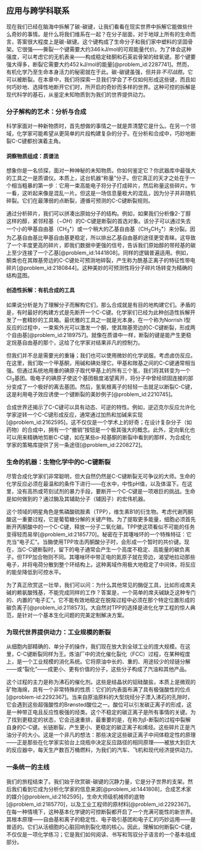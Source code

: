 ## 应用与跨学科联系

现在我们已经在脑海中拆解了碳-碳键，让我们看看在现实世界中拆解它能做些什么奇妙的事情。是什么将我们维系在一起？在分子层面，对于地球上所有的生命而言，答案很大程度上是碳-碳键。这个键构成了生命分子和我们家中塑料的坚固骨架。它很强——撕裂一个键需要大约$346 \, \text{kJ/mol}$的可观能量代价。为了体会这种强度，可以考虑它的无机表亲——构成稳定硅酮和石英岩骨架的硅氧键。那个键要强大得多，断裂它需要大约$452 \, \text{kJ/mol}$的能量[@problem_id:2287741]。然而，有机化学乃至生命本身活力的秘密就在于此。碳-碳键虽强，但并非*不可战胜*。它可以被断裂。在本章中，我们将探索一旦我们学会了不仅如何形成这些键，而且如何巧妙地、选择性地断开它们时，所开启的奇妙而多样的世界。这种可控的拆解是现代科学的基石，从鉴定未知物质到为我们的世界提供动力。

### 分子解构的艺术：分析与合成

科学家面对一种新物质时，首先想做的事情之一就是弄清楚它是什么。在另一个领域，化学家可能希望从更简单的片段构建复杂的分子。在分析和合成中，巧妙地断裂C-C键都扮演着主角。

#### 洞察物质组成：质谱法

想象你是一名侦探，面对一种神秘的未知物质。你如何鉴定它？你武器库中最强大的工具之一是质谱仪。本质上，这台机器“称量”分子。但它真正的天才之处在于一个相当粗暴的第一步：它用一束高能电子将分子打成碎片，然后称量这些碎片。乍一看，这听起来像是混乱一片。但这是一场信息量极大的混乱，因为分子并非随机碎裂。它们在最薄弱的点断裂，遵循可预测的C-C键断裂规则。

通过分析碎片，我们可以拼凑出原始分子的结构。例如，如果我们分析像2-丁醇这样的醇，紧邻羟基（$-OH$）的C-C键是断裂的首选对象。该分子可以通过失去一个小的甲基自由基（$\text{CH}_3^\bullet$）或一个稍大的乙基自由基（$\text{CH}_3\text{CH}_2^\bullet$）来分裂。因为乙基自由基比甲基自由基更稳定，所以排出乙基自由基的途径更受青睐。这导致了一个丰度更高的碎片，即我们数据中更强的信号，告诉我们原始醇的带羟基的碳上至少连接了一个乙基[@problem_id:1441808]。同样的逻辑普遍适用。例如，酮类也在其羰基旁边的C-C键处可预测地碎裂，产生称为酰基正离子的特征性带电碎片[@problem_id:2180844]。这种美妙的可预测性将分子碎片场转变为精确的结构蓝图。

#### 创造性拆解：有机合成的工具

如果说分析是为了理解分子而解构它们，那么合成就是有目的地构建它们。矛盾的是，有时最好的构建方式是先断开一个C-C键。化学家们已经为此种创造性拆解开发了一套精妙的工具箱。最优雅的工具之一就是光本身。在一个称为Norrish I型反应的过程中，一束紫外光可以激发一个酮，使其羰基旁边的C-C键断裂，形成两个自由基[@problem_id:2189757]。就像在质谱中一样，断裂的键是能产生更稳定烷基自由基的那个，这给了化学家对结果非凡的控制力。

但我们并不总是需要光的重锤；我们也可以使用微妙的化学说服。考虑卤仿反应。在这里，我们取一个甲基酮，用碱和碘处理它。甲基和羰基之间的C-C键通常相当强。但通过系统地用重的碘原子取代甲基上的所有三个氢，我们将其转变为一个$\text{CI}_3$基团。吸电子的碘原子使这个基团极度渴望离开，将分子中曾经顽固连接的部分变成了一个极好的离去基团。然后，氢氧根离子的轻轻一击就足以断裂C-C键，这是利用电子效应诱使一个键断裂的美妙例子[@problem_id:2210745]。

合成世界还揭示了C-C键可以具有动态、可逆的特性。例如，逆迈克尔反应允许化学家逆转一个C-C键形成反应，通常通过加热和加碱来实现[@problem_id:2162595]。这不仅仅是一个学术上的好奇；在设计复杂分子（如药物）的合成中，拥有一个“撤销”按钮是一个极其强大的概念。此外，定向氧化也可以用来精确地剪断C-C键，如在某些$\alpha$-羟基酮的断裂中看到的那样，为合成化学家的策略库提供了另一条途径[@problem_id:2208272]。

### 生命的机器：生物化学中的C-C键断裂

尽管合成化学家们非常聪明，但大自然仍然是C-C键断裂无可争议的大师。生命的化学反应必须在最温和的条件下进行——在水中，中性pH值，以及体温下。在这里，没有高热或苛刻试剂的暴力手段，要断开一个C-C键是一项艰巨的挑战。生命是如何做到的？通过酶及其辅助分子（辅因子）的宏伟机器。

这个领域的明星角色是焦磷酸硫胺素（TPP），维生素B1的衍生物。考虑代谢丙酮酸这一重要过程，它是葡萄糖分解的关键产物。为了提取更多能量，细胞必须首先断开丙酮酸中的一个C-C键，释放一分子二氧化碳。TPP使这项看似不可能的任务变得轻而易举[@problem_id:2185770]。秘密在于其噻唑环的一个特殊特征：它充当“电子汇”。当酶使用TPP攻击丙酮酸分子时，会形成一个暂时的共价键。现在，当C-C键断裂时，留下的电子通常会产生一个高度不稳定、高能量的碳负离子。但TPP加合物则不同。其噻唑环中带正电的氮原子就在旁边，渴望地拉动那些电子，并将电荷分散到整个环结构上。这种离域作用极大地稳定了中间体，将反应的能垒降低到可控水平。

为了真正欣赏这一壮举，我们可以问：为什么其他常见的酶促工具，比如形成席夫碱的赖氨酸残基，不能完成同样的工作？答案是，一个简单的席夫碱缺乏这种专门的、内置的“电子汇”。它不能有效地稳定在脱羧过程中必须在那个特定位置形成的碳负离子[@problem_id:2118573]。大自然对TPP的选择是进化化学工程的惊人典范，是针对一个基本生化问题的完美定制解决方案。

### 为现代世界提供动力：工业规模的断裂

从细胞内部精确的、单分子的操作，我们现在放大到全球工业的庞大规模。在这里，C-C键断裂同样为王。炼油厂中的流化催化裂化（FCC）过程，在某种程度上，是一个工业规模的消化系统。它将原油中长的、重的、用途较少的烃链分解——或“裂化”——成更小、更有价值的分子，这些分子构成了汽油和其他产品。

这个过程的主力是称为沸石的催化剂。这些是结晶状的铝硅酸盐，本质上是微观的矿物海绵，具有一个非常特殊的性质：它们的内表面布满了具有极强酸性的位点[@problem-id:2292367]。当来自原油原料的大型烷烃分子漂入沸石的孔隙时，它会遇到这些超强酸性的Brønsted酸位之一。酸位可以引发碳正离子的形成，这是一种带正电且反应性极强的烃类。这个不稳定的碳正离子是所有事情的关键。为了找到更稳定的状态，它会迅速重排，最重要的是，在称为$\beta$-断裂的过程中裂解自身的C-C键。长链断裂，产生更小、更稳定的碳正离子和烯烃。这些碎片正是汽油分子的大小。这是一个非凡的想法：那些决定这些碳正离子中间体稳定性的原理——正是那些在化学家实验台上烧瓶中决定反应路径的相同原理——被放大到巨大的反应器中，每天生产数百万桶燃料，为我们的汽车、飞机和现代经济提供动力。

### 一条统一的主线

我们的旅程结束了。我们始于欣赏碳-碳键的沉静力量，它是分子世界的支架。然后我们看到它成为分析化学家的信息来源[@problem_id:1441808]，合成艺术家的媒介[@problem_id:2162595]，生命大师级机械师的底物[@problem_id:2185770]，以及工业工程师的原材料[@problem_id:2292367]。在每一种情境下，这种基本化学键的可控断裂都开启了一个充满可能性的新世界。其根本原理——自由基和离子的稳定性、电子吸引基团和电子汇的巧妙运用——是普适的。它们从活细胞的心脏回响到裂化塔的核心。因此，理解如何断裂C-C键，不仅仅是一项化学练习；它是我们如何阅读、书写和驾驭分子语言的一个基本组成部分。